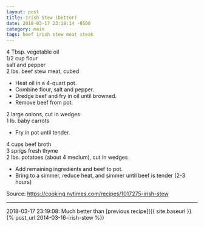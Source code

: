```yaml
---
layout: post
title: Irish Stew (better)
date: 2018-03-17 23:18:14 -0500
category: main
tags: beef irish stew meat steak
---
```

4 Tbsp. vegetable oil  
1/2 cup flour  
salt and pepper  
2 lbs. beef stew meat, cubed  

  * Heat oil in a 4-quart pot.
  * Combine flour, salt and pepper.
  * Dredge beef and fry in oil until browned.
  * Remove beef from pot.

2 large onions, cut in wedges  
1 lb. baby carrots  

  * Fry in pot until tender.

4 cups beef broth  
3 sprigs fresh thyme  
2 lbs. potatoes (about 4 medium), cut in wedges  

  * Add remaining ingredients and beef to pot.
  * Bring to a simmer, reduce heat, and simmer until beef is tender (2-3 hours)

Source: <https://cooking.nytimes.com/recipes/1017275-irish-stew>

---

2018-03-17 23:19:08: Much better than [previous recipe]({{ site.baseurl }}{% post_url 2014-03-16-irish-stew %})
